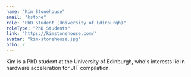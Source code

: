 ```yaml
---
name: "Kim Stonehouse"
email: "kstone"
role: "PhD Student (University of Edinburgh)"
roleType: "PhD Students"
link: "https://kimstonehouse.com/"
avatar: "kim-stonehouse.jpg"
prio: 2
---
```


Kim is a PhD student at the University of Edinburgh, who's interests lie in hardware acceleration for JIT compilation.
